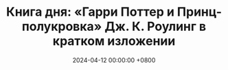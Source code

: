 ---
title: "Книга дня: «Гарри Поттер и Принц-полукровка» Дж. К. Роулинг в кратком изложении"
description: >-
  Обзор книги Гарри Поттер и Принц-полукровка: магия, приключения и тайны Хогвартса. Читайте фэнтези от Дж. К. Роулинг!
date: 2024-04-12 00:00:00 +0800
categories: [Мышление, Конспекты-книг]
tags:
  [
    гарри-поттер,
    принц-полукровка,
    дж-к-роулинг,
    фэнтези,
    хогвартс,
    волшебство,
    волан-де-морт,
    данблдор,
    рон-уизли,
    гермиона-грейнджер,
    слизерин,
    гриффиндор,
    магия,
    приключения,
    книги-для-подростков
  ]
image:
alt: Обложка книги Гарри Поттер и Принц-полукровка Дж. К. Роулинг
fallback:
  -
  -
---